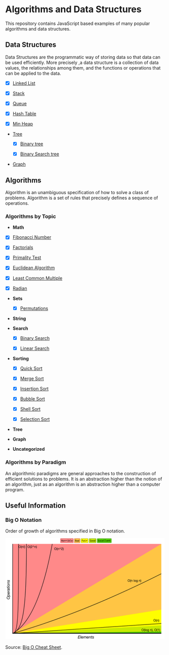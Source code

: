 # Algorithms and Data Structures

This repository contains JavaScript based examples of many popular algorithms and data structures.

## Data Structures

Data Structures are the programmatic way of storing data so that data can be used efficiently. More precisely ,a data structure is a collection of data values, the relationships among them, and the functions or operations that can be applied to the data.

- [x] [Linked List](https://github.com/bsonmez/javascript-algorithms/tree/master/src/data-structures/linked-list)

- [x] [Stack](https://github.com/bsonmez/javascript-algorithms/tree/master/src/data-structures/stack)

- [x] [Queue](https://github.com/bsonmez/javascript-algorithms/tree/master/src/data-structures/queue)

- [x] [Hash Table](https://github.com/bsonmez/javascript-algorithms/tree/master/src/data-structures/hash-table)

- [x] [Min Heap](https://github.com/bsonmez/javascript-algorithms/tree/master/src/data-structures/heap/)

* [Tree](https://github.com/bsonmez/javascript-algorithms/tree/master/src/data-structures/tree)
	- [x] [Binary tree](https://github.com/bsonmez/javascript-algorithms/tree/master/src/data-structures/tree/)

	- [x] [Binary Search tree](https://github.com/bsonmez/javascript-algorithms/tree/master/src/data-structures/tree/binary-search-tree)

* [Graph](https://github.com/bsonmez/javascript-algorithms/tree/master/src/data-structures/graph/)

## Algorithms

Algorithm is an unambiguous specification of how to solve a class of problems. Algorithm is a set of rules that precisely defines a sequence of operations.

### Algorithms by Topic

* **Math**

- [x] [Fibonacci Number](https://github.com/bsonmez/javascript-algorithms/tree/master/src/algorithms/math/fibonacci) 

- [x] [Factorials](https://github.com/bsonmez/javascript-algorithms/tree/master/src/algorithms/math/factorial)

- [x] [Primality Test](https://github.com/bsonmez/javascript-algorithms/tree/master/src/algorithms/math/primality-test)

- [x] [Euclidean Algorithm](https://github.com/bsonmez/javascript-algorithms/tree/master/src/algorithms/math/euclidean-algorithm)

- [x] [Least Common Multiple](https://github.com/bsonmez/javascript-algorithms/tree/master/src/algorithms/math/least-common-multiple)

- [x] [Radian](https://github.com/bsonmez/javascript-algorithms/tree/master/src/algorithms/math/radian)

* **Sets**
	- [x] [Permutations](https://github.com/bsonmez/javascript-algorithms/tree/master/src/algorithms/sets/permutations)

* **String**

* **Search**
	- [x] [Binary Search](https://github.com/bsonmez/javascript-algorithms/tree/master/src/algorithms/search/binary-search)

	- [x] [Linear Search](https://github.com/bsonmez/javascript-algorithms/tree/master/src/algorithms/search/linear-search)
* **Sorting**
	- [x] [Quick Sort](https://github.com/bsonmez/javascript-algorithms/tree/master/src/algorithms/sorting/quick-sort)

	- [x] [Merge Sort](https://github.com/bsonmez/javascript-algorithms/tree/master/src/algorithms/sorting/merge-sort)

	- [x] [Insertion Sort](https://github.com/bsonmez/javascript-algorithms/tree/master/src/algorithms/sorting/insertion-sort)

  - [x] [Bubble Sort](https://github.com/bsonmez/javascript-algorithms/tree/master/src/algorithms/sorting/bubble-sort)

  - [x] [Shell Sort](https://github.com/bsonmez/javascript-algorithms/tree/master/src/algorithms/sorting/shell-sort)

  - [x] [Selection Sort](https://github.com/bsonmez/javascript-algorithms/tree/master/src/algorithms/sorting/selection-sort)
* **Tree**
* **Graph**
* **Uncategorized**

### Algorithms by Paradigm

An algorithmic paradigms are general approaches to the construction of efficient solutions to problems. It is an abstraction higher than the notion of an algorithm, just as an algorithm is an abstraction higher than a computer program.

## Useful Information

### Big O Notation

Order of growth of algorithms specified in Big O notation.

![Big O graphs](https://github.com/trekhleb/javascript-algorithms/blob/master/assets/big-o-graph.png?raw=true)

Source: [Big O Cheat Sheet](http://bigocheatsheet.com/).
